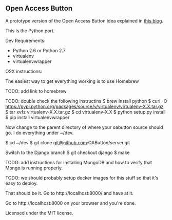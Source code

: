 ## Open Access Button

A prototype version of the Open Access Button idea explained in [this blog](http://oabutton.wordpress.com/2013/07/06/our-project-short-version/).

This is the Python port.

Dev Requirements:

* Python 2.6 or Python 2.7
* virtualenv
* virtualenvwrapper

OSX instructions:

The easiest way to get everything working is to use Homebrew 

TODO: add link to homebrew

TODO: double check the following instructins
$ brew install python
$ curl -O https://pypi.python.org/packages/source/v/virtualenv/virtualenv-X.X.tar.gz
$ tar xvfz virtualenv-X.X.tar.gz
$ cd virtualenv-X.X
$ python setup.py install
$ pip install virtualenvwrapper

Now change to the parent directory of where your oabutton source should go. I do everything under ~/dev.

$ cd ~/dev
$ git clone git@github.com:OAButton/server.git

Switch to the Django branch
$ git checkout django
$ make

TODO: add instructions for installing MongoDB and how to verify that
Mongo is running properly.

TODO: we should probably setup docker images for this stuff so that
it's easy to deploy.

That should be it.  Go to http://localhost:8000/ and have at it.

Go to http://localhost:8000 on your browser and you're done.

Licensed under the MIT license.
